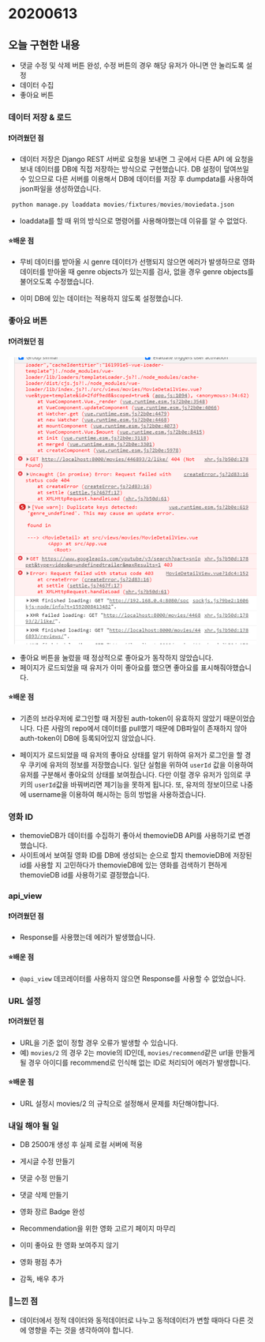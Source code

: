 # 20200613

## 오늘 구현한 내용

- 댓글 수정 및 삭제 버튼 완성, 수정 버튼의 경우 해당 유저가 아니면 안 눌리도록 설정
- 데이터 수집
- 좋아요 버튼

### 데이터 저장 & 로드

#### ❗️어려웠던 점

- 데이터 저장은 Django REST 서버로 요청을 보내면 그 곳에서 다른 API 에 요청을 보내 데이터를 DB에 직접 저장하는 방식으로 구현했습니다. DB 설정이 덮여쓰일 수 있으므로 다른 서버를 이용해서 DB에 데이터를 저장 후 dumpdata를 사용하여 json파일을 생성하였습니다.

```python 
 python manage.py loaddata movies/fixtures/movies/moviedata.json
```

- loaddata를 할 때  위의 방식으로 명령어를 사용해야했는데 이유를 알 수 없었다.

#### :star:배운 점

- 무비 데이터를 받아올 시  genre 데이터가 선행되지 않으면 에러가 발생하므로 영화 데이터를 받아올 때 genre objects가 있는지를 검사, 없을 경우 genre objects를 불어오도록 수정했습니다. 

- 이미 DB에 있는 데이터는 적용하지 않도록 설정했습니다.

   

### 좋아요 버튼

#### ❗️어려웠던 점

![image-20200613093528067](.\images\image-20200613093528067.png)

- 좋아요 버튼을 눌렀을 때 정상적으로 좋아요가 동작하지 않았습니다.
- 페이지가 로드되었을 때 유저가 이미 좋아요를 했으면 좋아요를 표시해줘야했습니다.

#### ⭐️배운 점

- 기존의 브라우저에 로그인할 때 저장된 auth-token이 유효하지 않았기 때문이었습니다. 다른 사람의 repo에서 데이터를 pull했기 때문에 DB파일이 존재하지 않아 auth-token이 DB에 등록되어있지 않았습니다.

- 페이지가 로드되었을 때 유저의 좋아요 상태를 알기 위하여 유저가 로그인을 할 경우 쿠키에 유저의 정보를 저장했습니다. 일단 실험을 위하여 `userId` 값을 이용하여 유저를 구분해서 좋아요의 상태를 보여줬습니다. 다만 이럴 경우 유저가 임의로 쿠키의 `userId`값을 바꿔버리면 제기능을 못하게 됩니다. 또, 유저의 정보이므로 나중에 username을 이용하여 해시하는 등의 방법을 사용하겠습니다.



### 영화 ID

- themovieDB가 데이터를 수집하기 좋아서 themovieDB API를 사용하기로 변경했습니다.
- 사이트에서 보여질 영화 ID를 DB에 생성되는 순으로 할지 themovieDB에 저장된 id를 사용할 지 고민하다가 themovieDB에 있는 영화를 검색하기 편하게 themovieDB id를 사용하기로 결정했습니다.



### api_view

#### ❗️어려웠던 점

- Response를 사용했는데 에러가 발생했습니다.



#### ⭐️배운 점

- `@api_view` 데코레이터를 사용하지 않으면 Response를 사용할 수 없었습니다.



### URL 설정

#### ❗️어려웠던 점

- URL을 기준 없이 정할 경우 오류가 발생할 수 있습니다.
- 예) `movies/2` 의 경우 2는 movie의 ID인데, `movies/recommend`같은 url을 만들게 될 경우 아이디를 recommend로 인식해 없는 ID로 처리되어 에러가 발생합니다.

####  ⭐️배운 점

- URL 설정시 movies/2 의 규칙으로 설정해서 문제를 차단해야합니다.



### 내일 해야 될 일

- DB 2500개 생성 후 실제 로컬 서버에 적용
- 게시글 수정 만들기
- 댓글 수정 만들기
- 댓글 삭제 만들기
- 영화 장르 Badge 완성
- Recommendation을 위한 영화 고르기 페이지 마무리
- 이미 좋아요 한 영화 보여주지 않기
- 영화 평점 추가

- 감독, 배우 추가

### :thought_balloon:느낀 점

- 데이터에서 정적 데이터와 동적데이터로 나누고 동적데이터가 변할 때마다 다른 것에 영향을 주는 것을 생각하여야 합니다.